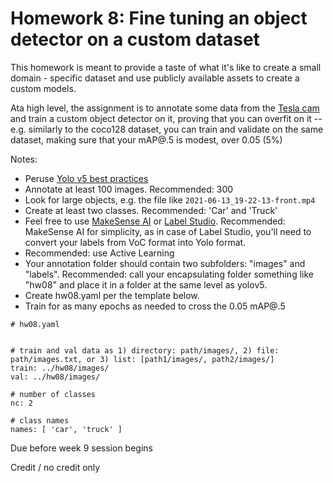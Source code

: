 # Homework 8: Fine tuning an object detector on a custom dataset

This homework is meant to provide a taste of what it's like to create a small domain - specific dataset and use publicly available assets to create a custom models.

Ata high level, the assignment is to annotate some data from the [Tesla cam](https://w251lab08.s3.us-west-1.amazonaws.com/videos.tar) and train a custom object detector on it, proving that you can overfit on it -- e.g. similarly to the coco128 dataset, you can train and validate on the same dataset, making sure that your mAP@.5 is modest, over 0.05 (5%)

Notes:
* Peruse [Yolo v5 best practices](https://docs.ultralytics.com/tutorials/training-tips-best-results/)
* Annotate at least 100 images. Recommended: 300
* Look for large objects, e.g. the file like `2021-06-13_19-22-13-front.mp4`
* Create at least two classes. Recommended: 'Car' and 'Truck'
* Feel free to use [MakeSense AI](https://www.makesense.ai/) or [Label Studio](https://labelstud.io/). Recommended: MakeSense AI for simplicity, as in case of Label Studio, you'll need to convert your labels from VoC format into Yolo format.
* Recommended: use Active Learning
* Your annotation folder should contain two subfolders: "images" and "labels". Recommended: call your encapsulating folder something like "hw08" and place it in a folder at the same level as yolov5.
* Create hw08.yaml per the template below.
* Train for as many epochs as needed to cross the 0.05 mAP@.5


```
# hw08.yaml


# train and val data as 1) directory: path/images/, 2) file: path/images.txt, or 3) list: [path1/images/, path2/images/]
train: ../hw08/images/  
val: ../hw08/images/  

# number of classes
nc: 2

# class names
names: [ 'car', 'truck' ]
```
Due before week 9 session begins

Credit / no credit only
